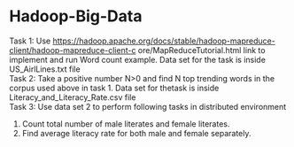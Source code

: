 # Hadoop-Big-Data

Task 1: Use
https://hadoop.apache.org/docs/stable/hadoop-mapreduce-client/hadoop-mapreduce-client-c
ore/MapReduceTutorial.html link to implement and run Word count example. Data set for the task is inside US_AirlLines.txt file
<br />
Task 2:
Take a positive number N>0 and find N top trending words in the corpus used above in task 1. Data set for thetask is inside Literacy_and_Literacy_Rate.csv file
<br />
Task 3:
Use data set 2 to perform following tasks in distributed environment
1. Count total number of male literates and female literates.
2. Find average literacy rate for both male and female separately.
